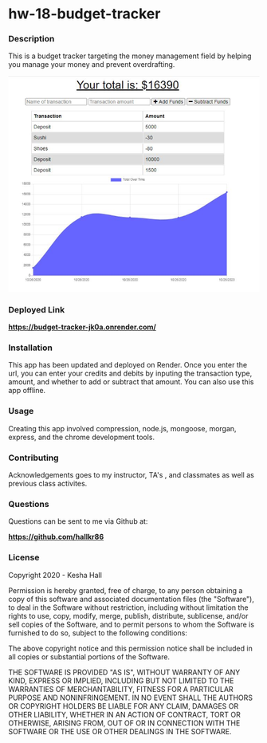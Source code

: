# hw-18-budget-tracker

### Description

This is a budget tracker targeting the money management field by helping you manage your money and prevent overdrafting.

![budgettracker](./budget-tracker.JPG)



### Deployed Link

**https://budget-tracker-jk0a.onrender.com/**


### Installation

This app has been updated and deployed on Render. Once you enter the url, you can enter your credits and debits by inputing the transaction type, amount, and whether to add or subtract that amount. You can also use this app offline.

### Usage

Creating this app involved compression, node.js, mongoose, morgan, express, and the chrome development tools.

### Contributing

Acknowledgements goes to my instructor, TA's , and classmates as well as previous class activites.

### Questions

Questions can be sent to me via Github at:

**https://github.com/hallkr86**

### License

Copyright 2020 - Kesha Hall

Permission is hereby granted, free of charge, to any person obtaining a copy of this software and associated documentation files (the "Software"), to deal in the Software without restriction, including without limitation the rights to use, copy, modify, merge, publish, distribute, sublicense, and/or sell copies of the Software, and to permit persons to whom the Software is furnished to do so, subject to the following conditions:

The above copyright notice and this permission notice shall be included in all copies or substantial portions of the Software.

THE SOFTWARE IS PROVIDED "AS IS", WITHOUT WARRANTY OF ANY KIND, EXPRESS OR IMPLIED, INCLUDING BUT NOT LIMITED TO THE WARRANTIES OF MERCHANTABILITY, FITNESS FOR A PARTICULAR PURPOSE AND NONINFRINGEMENT. IN NO EVENT SHALL THE AUTHORS OR COPYRIGHT HOLDERS BE LIABLE FOR ANY CLAIM, DAMAGES OR OTHER LIABILITY, WHETHER IN AN ACTION OF CONTRACT, TORT OR OTHERWISE, ARISING FROM, OUT OF OR IN CONNECTION WITH THE SOFTWARE OR THE USE OR OTHER DEALINGS IN THE SOFTWARE.
